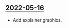## [2022-05-16](https://github.com/faktaoklimatu/graphics/blob/d433625cd215f8ef2f57e812f37512d0b94ba2f2/data-visualization/explainers/cs-klimaticke-finance.ai)

- Add explainer graphics.

